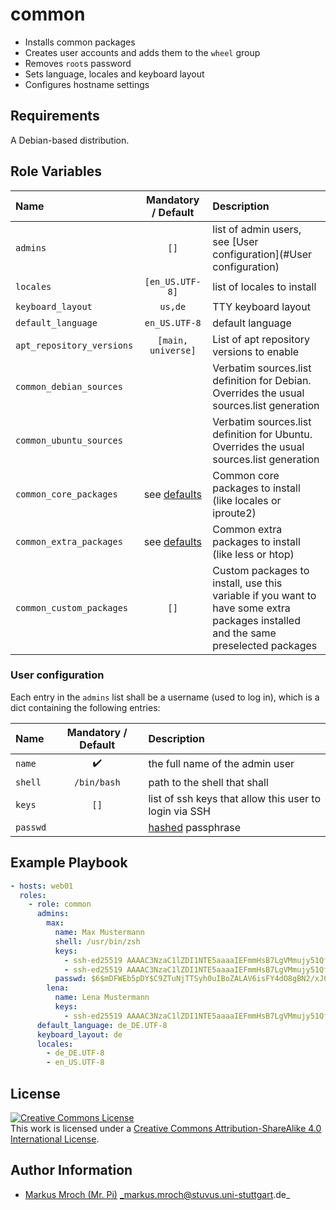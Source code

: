 # common

- Installs common packages
- Creates user accounts and adds them to the `wheel` group
- Removes `root`s password
- Sets language, locales and keyboard layout
- Configures hostname settings

## Requirements

A Debian-based distribution.

## Role Variables

| Name                      |        Mandatory / Default        | Description                                                                                                                       |
|:--------------------------|:---------------------------------:|:----------------------------------------------------------------------------------------------------------------------------------|
| `admins`                  |                `[]`               | list of admin users, see [User configuration](#User configuration)                                                                |
| `locales`                 |          `[en_US.UTF-8]`          | list of locales to install                                                                                                        |
| `keyboard_layout`         |              `us,de`              | TTY keyboard layout                                                                                                               |
| `default_language`        |           `en_US.UTF-8`           | default language                                                                                                                  |
| `apt_repository_versions` |         `[main, universe]`        | List of apt repository versions to enable                                                                                         |
| `common_debian_sources`   |                                   | Verbatim sources.list definition for Debian. Overrides the usual sources.list generation                                          |
| `common_ubuntu_sources`   |                                   | Verbatim sources.list definition for Ubuntu. Overrides the usual sources.list generation                                          |
| `common_core_packages`    | see [defaults](defaults/main.yml) | Common core packages to install (like locales or iproute2)                                                                        |
| `common_extra_packages`   | see [defaults](defaults/main.yml) | Common extra packages to install (like less or htop)                                                                              |
| `common_custom_packages`  |                `[]`               | Custom packages to install, use this variable if you want to have some extra packages installed and the same preselected packages |

### User configuration

Each entry in the `admins` list shall be a username (used to log in), which is a dict containing the following entries:

| Name     | Mandatory / Default | Description                                                                                                           |
|:---------|:-------------------:|:----------------------------------------------------------------------------------------------------------------------|
| `name`   |  :heavy_check_mark: | the full name of the admin user                                                                                       |
| `shell`  |     `/bin/bash`     | path to the shell that shall                                                                                          |
| `keys`   |         `[]`        | list of ssh keys that allow this user to login via SSH                                                                |
| `passwd` |                     | [hashed](http://docs.ansible.com/ansible/faq.html#how-do-i-generate-crypted-passwords-for-the-user-module) passphrase |

## Example Playbook

```yml
- hosts: web01
  roles:
    - role: common
      admins:
        max:
          name: Max Mustermann
          shell: /usr/bin/zsh
          keys:
            - ssh-ed25519 AAAAC3NzaC1lZDI1NTE5aaaaIEFmmHsB7LgVMmujy51QfoSS9hnN7GMEm+Mkcg1YVJnn max123
            - ssh-ed25519 AAAAC3NzaC1lZDI1NTE5aaaaIEFmmHsB7LgVMmujy51QfoSS9hnN7GMEm+Mkcg1YVJnn max321
          passwd: $6$mDFWEb5pDY$C9ZTuNjTTSyh0uIBoZALAV6isFY4dO8gBN2/xJ0yX2rejvr2wKp/wMmHwvoC.gD8NaeozxjhWvNHp3rJEJdJj1
        lena:
          name: Lena Mustermann
          keys:
            - ssh-ed25519 AAAAC3NzaC1lZDI1NTE5aaaaIEFmmHsB7LgVMmujy51QfoSS9hnN7GMEm+Mkcg1YVJnn max123
      default_language: de_DE.UTF-8
      keyboard_layout: de
      locales:
        - de_DE.UTF-8
        - en_US.UTF-8
```

## License

<a rel="license" href="http://creativecommons.org/licenses/by-sa/4.0/"><img alt="Creative Commons License" style="border-width:0" src="https://i.creativecommons.org/l/by-sa/4.0/80x15.png" /></a><br />This work is licensed under a <a rel="license" href="http://creativecommons.org/licenses/by-sa/4.0/">Creative Commons Attribution-ShareAlike 4.0 International License</a>.

## Author Information
* [Markus Mroch (Mr. Pi)](https://github.com/Mr-Pi) _markus.mroch@stuvus.uni-stuttgart.de_

